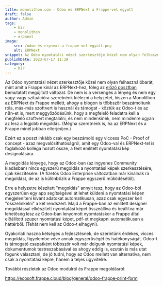 ```yaml
---
title: monolithon.com - Odoo és ERPNext a Frappe-vel együtt
draft: false
author: Admin
tags:
    - hír
    - monolithon
    - erpnext
image:
    src: /odoo-és-erpnext-a-frappe-vel-együtt.png
    alt: ERPNext
snippet: Az Odoo nyomtatási nézet szerkesztője közel nem olyan felhasználóbarát, mint amit a Frappe kínál az ERPNext-hez, főleg az előző posztban bemutatott, megújított változat.
publishDate: 2023-07-17 11:39
category:
    - hír
---
```


Az Odoo nyomtatási nézet szerkesztője közel nem olyan felhasználóbarát, mint amit a Frappe kínál az ERPNext-hez, főleg az <a href="https://www.monolithon.com/blog/hirek/%C3%BAj-nyomtat%C3%A1si-n%C3%A9zet-szerkeszt%C5%91-app-a-frappe-t%C5%91l-az-erpnext-hez">előző posztban</a>  bemutatott megújított változat. De nem is a versengés a lényeg és nem egy vagy-vagy szituációra szeretnénk kiélezni a helyzetet, hiszen a Monolithon az ERPNext és Frappe mellett, ahogy a blogon is többször beszámoltunk róla, más-más szoftvert is használ és támogat - köztük az Odoo-t és az n8n-et is, mert meggyőződésünk, hogy a megfelelő feladatra kell a megfelelő szoftvert megtalálni, és nem mindenkinek, nem mindenre ugyan az lesz a legjobb megoldás. (Mégha szeretnénk is, ha az ERPNext és a Frappe minél jobban elterjedjen.)



Ezért ez a poszt inkább csak egy beszámoló egy viccess PoC - Proof of concept - azaz megvalósíthatóságról, amit egy Odoo-val és ERPNext-tel is foglalkozó kolléga hozott össze, a fent említett nyomtatási kép designolására.



A megoldás lényege, hogy az Odoo-ban (az ingyenes Community kiadásban) nincs egyszerű megoldás a nyomtatási képek szerkesztésére, újak készítésére. (A fizetős Odoo Enterprise változatban már kínálnak rá megoldást, de az is különbözik a Frappe egyszerű működésétől).



Erre a helyzetre készített "megoldás" annyit tesz, hogy az Odoo-ból egyszerűen egy app segítségével át lehet küldeni a nyomtatási képen megjeleníteni kívánt adatokat automatikusan, azaz csak egyszer kell "összelinkelni" a két rendszert. Majd a Frappe-ban az említett designer megoldással elkészített nyomtatási képet összeállíva és beállítva már lehetőség lesz az Odoo-ban lenyomott nyomtatáskor a Frappe által előállított szuper nyomtatási képet, pdf-et megkapni automatikusan a háttérből. (Tehát nem kell az Odoo-t elhagyni).



Gyakorlati haszna kétséges a fejlesztésnek, de szerintünk érdekes, vicces megoldás, figyelembe véve annak egyszerűségét és hatékonyságát. Odoo-t is támogató csapatként többször volt már dolgunk nyomtatási képek, dokumentumok testreszabásával és ahogy eddig is, ezután is más utat fogunk választani, de jó tudni, hogy az Odoo mellett van alternatíva, nem csak a nyomtatási képre, hanem a teljes ügyvitelre.



További részletek az Odoo modulról és Frappe megoldásról:

https://ecosoft.frappe.cloud/blog/general/odoo-frappe-print-form